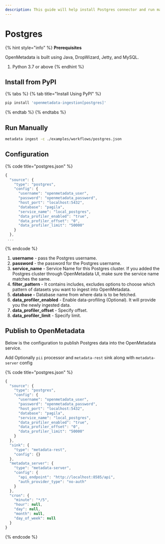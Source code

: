 ```yaml
---
description: This guide will help install Postgres connector and run manually
---
```


# Postgres

{% hint style="info" %}
**Prerequisites**

OpenMetadata is built using Java, DropWizard, Jetty, and MySQL.

1. Python 3.7 or above
{% endhint %}

## Install from PyPI

{% tabs %}
{% tab title="Install Using PyPI" %}
```bash
pip install 'openmetadata-ingestion[postgres]'
```
{% endtab %}
{% endtabs %}

## Run Manually

```bash
metadata ingest -c ./examples/workflows/postgres.json
```

## Configuration

{% code title="postgres.json" %}
```javascript
{
  "source": {
    "type": "postgres",
    "config": {
      "username": "openmetadata_user",
      "password": "openmetadata_password",
      "host_port": "localhost:5432",
      "database": "pagila",
      "service_name": "local_postgres",
      "data_profiler_enabled": "true",
      "data_profiler_offset": "0",
      "data_profiler_limit": "50000"
    }
  },
 ...
```
{% endcode %}

1. **username** - pass the Postgres username.
2. **password** - the password for the Postgres username.
3. **service\_name** - Service Name for this Postgres cluster. If you added the Postgres cluster through OpenMetadata UI, make sure the service name matches the same.
4. **filter\_pattern** - It contains includes, excludes options to choose which pattern of datasets you want to ingest into OpenMetadata.
5. **database -** Database name from where data is to be fetched.
6. **data\_profiler\_enabled** - Enable data-profiling \(Optional\). It will provide you the newly ingested data.
7. **data\_profiler\_offset** - Specify offset.
8. **data\_profiler\_limit** - Specify limit.

## Publish to OpenMetadata

Below is the configuration to publish Postgres data into the OpenMetadata service.

Add Optionally `pii` processor and `metadata-rest` sink along with `metadata-server` config

{% code title="postgres.json" %}
```javascript
{
  "source": {
    "type": "postgres",
    "config": {
      "username": "openmetadata_user",
      "password": "openmetadata_password",
      "host_port": "localhost:5432",
      "database": "pagila",
      "service_name": "local_postgres",
      "data_profiler_enabled": "true",
      "data_profiler_offset": "0",
      "data_profiler_limit": "50000"
    }
  },
  "sink": {
    "type": "metadata-rest",
    "config": {}
  },
  "metadata_server": {
    "type": "metadata-server",
    "config": {
      "api_endpoint": "http://localhost:8585/api",
      "auth_provider_type": "no-auth"
    }
  },
  "cron": {
    "minute": "*/5",
    "hour": null,
    "day": null,
    "month": null,
    "day_of_week": null
  }
}
```
{% endcode %}

